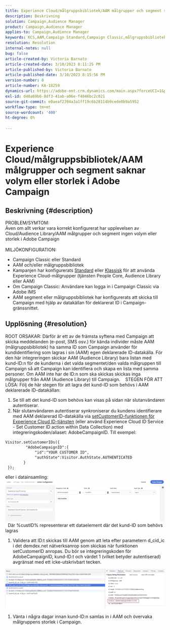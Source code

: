 ```yaml
---
title: Experience Cloud/målgruppsbibliotek/AAM målgrupper och segment saknar volym eller storlek i Adobe Campaign
description: Beskrivning
solution: Campaign,Audience Manager
product: Campaign,Audience Manager
applies-to: Campaign,Audience Manager
keywords: KCS,AAM,Campaign Standard,Campaign Classic,målgruppsbibliotek,personbastjänst,Experience Cloud målgrupper
resolution: Resolution
internal-notes: null
bug: false
article-created-by: Victoria Barnato
article-created-date: 3/10/2023 8:11:25 PM
article-published-by: Victoria Barnato
article-published-date: 3/10/2023 8:15:56 PM
version-number: 8
article-number: KA-18259
dynamics-url: https://adobe-ent.crm.dynamics.com/main.aspx?forceUCI=1&pagetype=entityrecord&etn=knowledgearticle&id=4787acb6-7fbf-ed11-83ff-6045bd006b3d
exl-id: d48a69b6-8df3-41ab-a06e-f4846bc2c021
source-git-commit: e0aeaf2394a3a1ff19c6b28114b9cede0b9a5952
workflow-type: tm+mt
source-wordcount: '400'
ht-degree: 0%

---
```


# Experience Cloud/målgruppsbibliotek/AAM målgrupper och segment saknar volym eller storlek i Adobe Campaign

## Beskrivning {#description}

PROBLEM/SYMTOM:
<br>Även om allt verkar vara korrekt konfigurerat har upplevelsen av Cloud/Audience Library/AAM målgrupper och segment ingen volym eller storlek i Adobe Campaign
<br> 
<br>MILJÖKONFIGURATION:<br>
- Campaign Classic eller Standard
- AAM och/eller målgruppsbibliotek
- Kampanjen har konfigurerats [Standard](https://experienceleague.adobe.com/docs/campaign-standard/using/integrating-with-adobe-cloud/working-with-campaign-and-audience-manager-or-people-core-service/provisioning-and-configuring-integration-with-audience-manager-or-people-core-service.html?lang=en) eller [Klassisk](https://experienceleague.adobe.com/docs/campaign-classic/using/integrating-with-adobe-experience-cloud/audience-sharing/configuring-shared-audiences-integration-in-adobe-campaign.html?lang=en) för att använda Experience Cloud-målgrupper (tjänsten People Core, Audience Library eller AAM)
- Om Campaign Classic: Användare kan logga in i Campaign Classic via Adobe IMS
- AAM segment eller målgruppsbibliotek har konfigurerats att skicka till Campaign med hjälp av datakällan för deklarerat ID i Campaign-gränssnittet.



## Upplösning {#resolution}


ROOT ORSAKAR: Därför är ett av de främsta syftena med Campaign att skicka meddelanden (e-post, SMS osv.) för kända individer måste AAM (målgruppsbibliotek) ha samma ID som Campaign använder för kundidentifiering som lagras i sin (AAM) egen deklarerade ID-datakälla. För den här integreringen skickar AAM (Audience Library) bara listan med kund-ID:n för de kunderna i det valda segmentet/den valda målgruppen till Campaign så att Campaign kan identifiera och skapa en lista med samma personer. Om AAM inte har de ID:n som ska skickas skickas inga målgrupper från AAM (Audience Library) till Campaign. 
 
STEGEN FÖR ATT LÖSA: Följ de här stegen för att lagra det kund-ID som behövs i AAM deklarerade ID-datakällan:

1. Se till att det kund-ID som behövs kan visas på sidan när slutanvändaren autentiserar.
2. När slutanvändaren autentiserar synkroniserar du kundens identifierare med AAM deklarerad ID-datakälla via [setCustomerID-funktionen för Experience Cloud ID-tjänsten](https://experienceleague.adobe.com/docs/id-service/using/id-service-api/methods/setcustomerids.html?lang=en) (eller använd Experience Cloud ID Service - Set Customer ID action within Data Collection) med integreringskoden/aliaset: AdobeCampaignID. Till exempel:



```
Visitor.setCustomerIDs({
         "AdobeCampaignID":{ 
             "id":"YOUR CUSTOMER ID", 
             "authState":Visitor.AuthState.AUTHENTICATED 
        } 
 });
```


eller i datainsamling:
![](assets/4e9305cf-76a5-ec11-983f-0022480b028f.png)
 
Där %custID% representerar ett dataelement där det kund-ID som behövs lagras

1. Validera att ID:t skickas till AAM genom att leta efter parametern d_cid_ic i det demdex.net nätverksanrop som skickas när funktionen setCustomerID anropas. Du bör se integreringskoden för AdobeCampaignID, kund-ID:t och värdet 1 (vilket betyder autentiserad) avgränsat med ett icke-utskrivbart tecken.


![](assets/4f9305cf-76a5-ec11-983f-0022480b028f.png)

1. Vänta i några dagar innan kund-ID:n samlas in i AAM och övervaka målgruppens storlek i Campaign.

